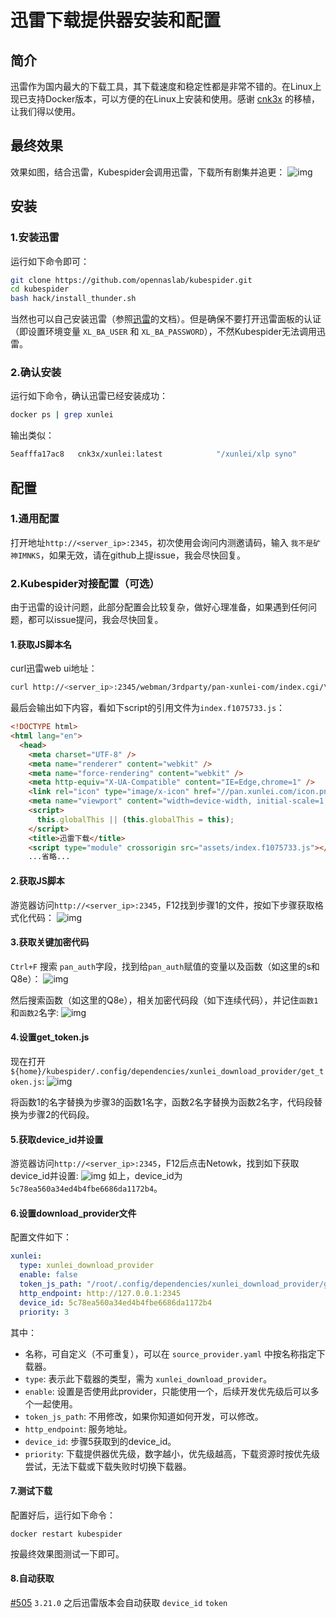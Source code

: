 # 迅雷下载提供器安装和配置
## 简介
迅雷作为国内最大的下载工具，其下载速度和稳定性都是非常不错的。在Linux上现已支持Docker版本，可以方便的在Linux上安装和使用。感谢 [cnk3x](https://github.com/cnk3x/xunlei) 的移植，让我们得以使用。

## 最终效果
效果如图，结合迅雷，Kubespider会调用迅雷，下载所有剧集并追更：
![img](images/xunlei_final_show.gif)

## 安装
### 1.安装迅雷
运行如下命令即可：
```sh
git clone https://github.com/opennaslab/kubespider.git
cd kubespider
bash hack/install_thunder.sh
```

当然也可以自己安装迅雷（参照[迅雷](https://github.com/cnk3x/xunlei)的文档）。但是确保不要打开迅雷面板的认证（即设置环境变量 `XL_BA_USER` 和 `XL_BA_PASSWORD`），不然Kubespider无法调用迅雷。

### 2.确认安装
运行如下命令，确认迅雷已经安装成功：
```sh
docker ps | grep xunlei
```
输出类似：
```sh
5eafffa17ac8   cnk3x/xunlei:latest            "/xunlei/xlp syno"       5 days ago       Up 5 days
```

## 配置
### 1.通用配置
打开地址`http://<server_ip>:2345`，初次使用会询问内测邀请码，输入 `我不是矿神IMNKS`，如果无效，请在github上提issue，我会尽快回复。

### 2.Kubespider对接配置（可选）
由于迅雷的设计问题，此部分配置会比较复杂，做好心理准备，如果遇到任何问题，都可以issue提问，我会尽快回复。

#### 1.获取JS脚本名
curl迅雷web ui地址：
```sh
curl http://<server_ip>:2345/webman/3rdparty/pan-xunlei-com/index.cgi/\#/home
```
最后会输出如下内容，看如下script的引用文件为`index.f1075733.js`：
```html
<!DOCTYPE html>
<html lang="en">
  <head>
    <meta charset="UTF-8" />
    <meta name="renderer" content="webkit" />
    <meta name="force-rendering" content="webkit" />
    <meta http-equiv="X-UA-Compatible" content="IE=Edge,chrome=1" />
    <link rel="icon" type="image/x-icon" href="//pan.xunlei.com/icon.png" />
    <meta name="viewport" content="width=device-width, initial-scale=1.0" />
    <script>
      this.globalThis || (this.globalThis = this);
    </script>
    <title>迅雷下载</title>
    <script type="module" crossorigin src="assets/index.f1075733.js"></script>
    ...省略...
```

#### 2.获取JS脚本
游览器访问`http://<server_ip>:2345`，F12找到步骤1的文件，按如下步骤获取格式化代码：
![img](images/get_xunlei_js.jpg)

#### 3.获取关键加密代码
`Ctrl+F` 搜索 `pan_auth`字段，找到给`pan_auth`赋值的变量以及函数（如这里的s和Q8e）：
![img](images/get_key_step1.jpg)

然后搜索函数（如这里的Q8e），相关加密代码段（如下连续代码），并记住`函数1`和`函数2`名字:
![img](images/get_key_step2.jpg)

#### 4.设置get_token.js
现在打开`${home}/kubespider/.config/dependencies/xunlei_download_provider/get_token.js`:
![img](images/get_key_step3.jpg)  

将函数1的名字替换为步骤3的函数1名字，函数2名字替换为函数2名字，代码段替换为步骤2的代码段。

#### 5.获取device_id并设置
游览器访问`http://<server_ip>:2345`，F12后点击Netowk，找到如下获取device_id并设置:
![img](images/get_device_id.jpg)
如上，device_id为`5c78ea560a34ed4b4fbe6686da1172b4`。

#### 6.设置download_provider文件
配置文件如下：
```yaml
xunlei:
  type: xunlei_download_provider
  enable: false
  token_js_path: "/root/.config/dependencies/xunlei_download_provider/get_token.js"
  http_endpoint: http://127.0.0.1:2345
  device_id: 5c78ea560a34ed4b4fbe6686da1172b4
  priority: 3

```
其中：

* 名称，可自定义（不可重复），可以在 `source_provider.yaml` 中按名称指定下载器。
* `type`: 表示此下载器的类型，需为 `xunlei_download_provider`。
* `enable`: 设置是否使用此provider，只能使用一个，后续开发优先级后可以多个一起使用。
* `token_js_path`: 不用修改，如果你知道如何开发，可以修改。
* `http_endpoint`: 服务地址。
* `device_id`: 步骤5获取到的device_id。
* `priority`: 下载提供器优先级，数字越小，优先级越高，下载资源时按优先级尝试，无法下载或下载失败时切换下载器。

#### 7.测试下载
配置好后，运行如下命令：
```
docker restart kubespider
```
按最终效果图测试一下即可。

#### 8.自动获取
[#505](https://github.com/opennaslab/kubespider/pull/505) `3.21.0` 之后迅雷版本会自动获取 `device_id` `token`
